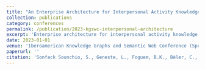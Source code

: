 ```yaml
---
title: "An Enterprise Architecture for Interpersonal Activity Knowledge Management"
collection: publications
category: conferences
permalink: /publication/2023-kgswc-interpersonal-architecture
excerpt: 'Enterprise architecture for interpersonal activity knowledge management.'
date: 2023-01-01
venue: 'Iberoamerican Knowledge Graphs and Semantic Web Conference (Springer)'
paperurl: ''
citation: 'Sonfack Sounchio, S., Geneste, L., Foguem, B.K., Béler, C., Namaki Araghi, S., Naqvi, M.R. (2023). "An Enterprise Architecture for Interpersonal Activity Knowledge Management." <i>KGSWC</i>. Springer.'
---
```


